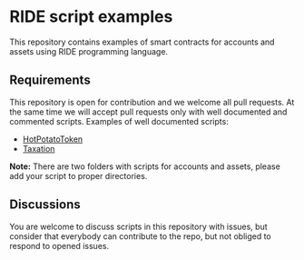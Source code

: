 # RIDE script examples
This repository contains examples of smart contracts for accounts and assets using RIDE programming language.


## Requirements
This repository is open for contribution and we welcome all pull requests. At the same time we will accept pull requests only with well documented and commented scripts.
Examples of well documented scripts:
- [HotPotatoToken](/smart-assets/HotPotatoToken.ride)
- [Taxation](/smart-assets/Taxation.ride)


**Note:** There are two folders with scripts for accounts and assets, please add your script to proper directories.


## Discussions
You are welcome to discuss scripts in this repository with issues, but consider that everybody can contribute to the repo, but not obliged to respond to opened issues.
    